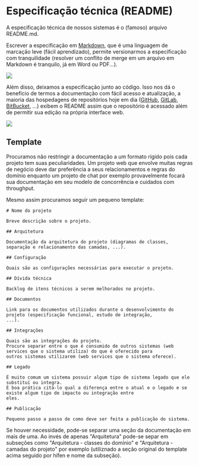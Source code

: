 # Especificação técnica (README)

A especificação técnica de nossos sistemas é o (famoso) arquivo README.md.

Escrever a especificação em [Markdown], que é uma linguagem de marcação leve (fácil
aprendizado), permite versionarmos a especificação com tranquilidade (resolver um conflito de merge em um arquivo em
Markdown é tranquilo, já em Word ou PDF...).

![][conflito]

Além disso, deixamos a especificação junto ao código.
Isso nos dá o benefício de termos a documentação com fácil acesso e atualização, a maioria das hospedagens de
repositórios hoje em dia ([GitHub], [GitLab], [BitBucket], ...) exibem o README assim que o repositório é acessado além
de permitir sua edição na própria interface web.

![][edicao]

[Markdown]:  ../Markdown
[conflito]:  conflito.png
[GitHub]:    https://github.com
[GitLab]:    https://gitlab.com
[BitBucket]: https://bitbucket.org
[edicao]:    edicao.png

## Template

Procuramos não restringir a documentação a um formato rígido pois cada projeto tem suas peculiaridades.
Um projeto web que envolve muitas regras de negócio deve dar preferência a seus relacionamentos e regras do domínio
enquanto um projeto de chat por exemplo provavelmente focará sua documentação em seu modelo de concorrência e cuidados
com throughput.

Mesmo assim procuramos seguir um pequeno template:

```
# Nome do projeto

Breve descrição sobre o projeto.

## Arquitetura

Documentação da arquitetura do projeto (diagramas de classes, separação e relacionamento das camadas, ...).

## Configuração

Quais são as configurações necessárias para executar o projeto.

## Dívida técnica

Backlog de itens técnicos a serem melhorados no projeto.

## Documentos

Link para os documentos utilizados durante o desenvolvimento do projeto (especificação funcional, estudo de integração,
...).

## Integrações

Quais são as integrações do projeto.
Procure separar entre o que é consumido de outros sistemas (web services que o sistema utiliza) do que é oferecido para
outros sistemas utilizarem (web services que o sistema oferece).

## Legado

É muito comum um sistema possuir algum tipo de sistema legado que ele substituí ou integra.
É boa prática citá-lo qual a diferença entre o atual e o legado e se existe algum tipo de impacto ou integração entre
eles.

## Publicação

Pequeno passo a passo de como deve ser feita a publicação do sistema.
```

Se houver necessidade, pode-se separar uma seção da documentação em mais de uma.
Ao invés de apenas "Arquitetura" pode-se separ em subseções como "Arquitetura - classes do domínio" e "Arquitetura -
camadas do projeto" por exemplo (utiliznado a seção original do template acima seguido por hífen e nome da subseção).